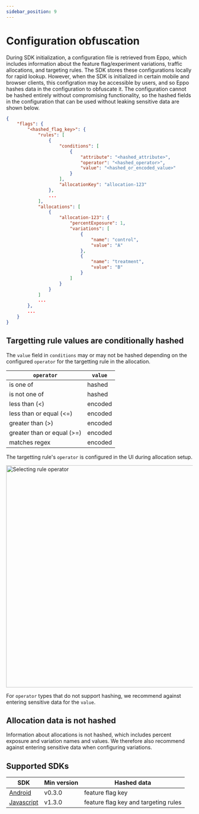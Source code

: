 ```yaml
---
sidebar_position: 9
---
```


# Configuration obfuscation

During SDK initialization, a configuration file is retrieved from Eppo, which includes information about the feature flag/experiment variations, traffic allocations, and targeting rules. The SDK stores these configurations locally for rapid lookup. However, when the SDK is initialized in certain mobile and browser clients, this configration may be accessible by users, and so Eppo hashes data in the configuration to obfuscate it. The configuration cannot be hashed entirely without compromising functionality, so the hashed fields in the configuration that can be used without leaking sensitive data are shown below.


```json
{
    "flags": {
        "<hashed_flag_key>": {
            "rules": [
                {
                    "conditions": [
                        {
                            "attribute": "<hashed_attribute>",
                            "operator": "<hashed_operator>",
                            "value": "<hashed_or_encoded_value>"
                        }
                    ],
                    "allocationKey": "allocation-123"
                },
                ...
            ],
            "allocations": [
                {
                    "allocation-123": {
                        "percentExposure": 1,
                        "variations": [
                            {
                                "name": "control",
                                "value": "A"
                            },
                            {
                                "name": "treatment",
                                "value": "B"
                            }
                        ]
                    }
                }
            ]
            ...
        },
        ...
    }
}
```

## Targetting rule values are conditionally hashed

The `value` field in `conditions` may or may not be hashed depending on the configured `operator` for the targetting rule in the allocation.

| `operator`                 | `value` |
| -------------------------- | ------- |
| is one of                  | hashed  |
| is not one of              | hashed  |
| less than (<)              | encoded |
| less than or equal (<=)    | encoded |
| greater than (>)           | encoded |
| greater than or equal (>=) | encoded |
| matches regex              | encoded |

The targetting rule's `operator` is configured in the UI during allocation setup.

<img src="/img/feature-flagging/select-rule-operator.gif" alt="Selecting rule operator" width="600" />

For `operator` types that do not support hashing, we recommend against entering sensitive data for the `value`.

## Allocation data is not hashed

Information about allocations is not hashed, which includes percent exposure and variation names and values. We therefore also recommend against entering sensitive data when configuring variations.

## Supported SDKs

| SDK                                                                 | Min version | Hashed data                          |
| ------------------------------------------------------------------- | ----------- | ------------------------------------ |
| [Android](https://search.maven.org/artifact/cloud.eppo/android-sdk) | v0.3.0      | feature flag key                     |
| [Javascript](https://www.npmjs.com/package/@eppo/js-client-sdk)     | v1.3.0      | feature flag key and targeting rules |

